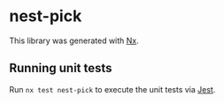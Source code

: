 # nest-pick

This library was generated with [Nx](https://nx.dev).

## Running unit tests

Run `nx test nest-pick` to execute the unit tests via [Jest](https://jestjs.io).
